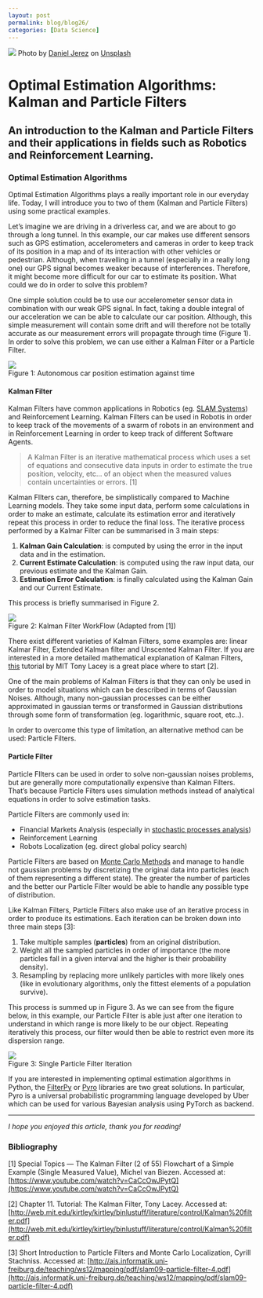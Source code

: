 ```yaml
---
layout: post
permalink: blog/blog26/
categories: [Data Science]
---
```


![](https://cdn-images-1.medium.com/max/800/0*7W6fZL2dZFfvPuw9)
<span class="figcaption_hack">Photo by [Daniel
Jerez](https://unsplash.com/@danieljerez?utm_source=medium&utm_medium=referral)
on [Unsplash](https://unsplash.com?utm_source=medium&utm_medium=referral)</span>

# Optimal Estimation Algorithms: Kalman and Particle Filters

## An introduction to the Kalman and Particle Filters and their applications in fields such as Robotics and Reinforcement Learning.

### Optimal Estimation Algorithms

Optimal Estimation Algorithms plays a really important role in our everyday
life. Today, I will introduce you to two of them (Kalman and Particle Filters)
using some practical examples.

Let’s imagine we are driving in a driverless car, and we are about to go through
a long tunnel. In this example, our car makes use different sensors such as GPS
estimation, accelerometers and cameras in order to keep track of its position in
a map and of its interaction with other vehicles or pedestrian. Although, when
travelling in a tunnel (especially in a really long one) our GPS signal becomes
weaker because of interferences. Therefore, it might become more difficult for
our car to estimate its position. What could we do in order to solve this
problem?

One simple solution could be to use our accelerometer sensor data in combination
with our weak GPS signal. In fact, taking a double integral of our acceleration
we can be able to calculate our car position. Although, this simple measurement
will contain some drift and will therefore not be totally accurate as our
measurement errors will propagate through time (Figure 1). In order to solve
this problem, we can use either a Kalman Filter or a Particle Filter.

![](https://cdn-images-1.medium.com/max/800/1*uTeHCbco8kmmcWyrTCf2nw.png) <br>
<span class="figcaption_hack">Figure 1: Autonomous car position estimation against time</span>

#### Kalman Filter

Kalman Filters have common applications in Robotics (eg. [SLAM
Systems](https://ieeexplore.ieee.org/document/8321612)) and Reinforcement
Learning. Kalman Filters can be used in Robotis in order to keep track of the
movements of a swarm of robots in an environment and in Reinforcement Learning
in order to keep track of different Software Agents.

> A Kalman Filter is an iterative mathematical process which uses a set of
> equations and consecutive data inputs in order to estimate the true position,
> velocity, etc… of an object when the measured values contain uncertainties or
> errors. [1]

Kalman FIlters can, therefore, be simplistically compared to Machine Learning
models. They take some input data, perform some calculations in order to make an
estimate, calculate its estimation error and iteratively repeat this process in
order to reduce the final loss. The iterative process performed by a Kalmar
Filter can be summarised in 3 main steps:

1.  **Kalman Gain Calculation**: is computed by using the error in the input data
and in the estimation.
1.  **Current Estimate Calculation**: is computed using the raw input data, our
previous estimate and the Kalman Gain.
1.  **Estimation Error Calculation**: is finally calculated using the Kalman Gain
and our Current Estimate.

This process is briefly summarised in Figure 2.

![](https://cdn-images-1.medium.com/max/1200/1*wStGzNxXM4Zae3HaYHG0XQ.png) <br>
<span class="figcaption_hack">Figure 2: Kalman Filter WorkFlow (Adapted from [1])</span>

There exist different varieties of Kalman Filters, some examples are: linear
Kalmar Filter, Extended Kalman filter and Unscented Kalman Filter. If you are
interested in a more detailed mathematical explanation of Kalman Filters, [this](http://web.mit.edu/kirtley/kirtley/binlustuff/literature/control/Kalman%20filter.pdf) tutorial by MIT Tony Lacey is a great place where to start [2].

One of the main problems of Kalman Filters is that they can only be used in
order to model situations which can be described in terms of Gaussian Noises.
Although, many non-gaussian processes can be either approximated in gaussian
terms or transformed in Gaussian distributions through some form of
transformation (eg. logarithmic, square root, etc..).

In order to overcome this type of limitation, an alternative method can be used:
Particle Filters.

#### Particle Filter

Particle FIlters can be used in order to solve non-gaussian noises problems, but
are generally more computationally expensive than Kalman Filters. That’s because
Particle Filters uses simulation methods instead of analytical equations in
order to solve estimation tasks.

Particle Filters are commonly used in:

* Financial Markets Analysis (especially in [stochastic processes
analysis](https://towardsdatascience.com/stochastic-processes-analysis-f0a116999e4))
* Reinforcement Learning
* Robots Localization (eg. direct global policy search)

Particle Filters are based on [Monte Carlo
Methods](https://en.wikipedia.org/wiki/Monte_Carlo_method) and manage to handle
not gaussian problems by discretizing the original data into particles (each of
them representing a different state). The greater the number of particles and
the better our Particle Filter would be able to handle any possible type of
distribution.

Like Kalman Filters, Particle Filters also make use of an iterative process in
order to produce its estimations. Each iteration can be broken down into three
main steps [3]:

1.  Take multiple samples (**particles**) from an original distribution.
1.  Weight all the sampled particles in order of importance (the more particles fall
in a given interval and the higher is their probability density).
1.  Resampling by replacing more unlikely particles with more likely ones (like in
evolutionary algorithms, only the fittest elements of a population survive).

This process is summed up in Figure 3. As we can see from the figure below, in
this example, our Particle Filter is able just after one iteration to understand
in which range is more likely to be our object. Repeating iteratively this
process, our filter would then be able to restrict even more its dispersion
range.

![](https://cdn-images-1.medium.com/max/800/1*k_xV46MBF-ixl9UwIcUujQ.png) <br>
<span class="figcaption_hack">Figure 3: Single Particle Filter Iteration </span>

If you are interested in implementing optimal estimation algorithms in Python,
the [FilterPy](https://filterpy.readthedocs.io/en/latest/) or
[Pyro](http://docs.pyro.ai/en/stable/) libraries are two great solutions. In
particular, Pyro is a universal probabilistic programming language developed by
Uber which can be used for various Bayesian analysis using PyTorch as backend.

*****

*I hope you enjoyed this article, thank you for reading!*

### Bibliography

[1] Special Topics — The Kalman Filter (2 of 55) Flowchart of a Simple Example
(Single Measured Value), Michel van Biezen. Accessed at:
[https://www.youtube.com/watch?v=CaCcOwJPytQ](https://www.youtube.com/watch?v=CaCcOwJPytQ)

[2] Chapter 11. Tutorial: The Kalman Filter, Tony Lacey. Accessed at:
[http://web.mit.edu/kirtley/kirtley/binlustuff/literature/control/Kalman%20filter.pdf](http://web.mit.edu/kirtley/kirtley/binlustuff/literature/control/Kalman%20filter.pdf)

[3] Short Introduction to Particle Filters and Monte Carlo Localization, Cyrill
Stachniss. Accessed at:
[http://ais.informatik.uni-freiburg.de/teaching/ws12/mapping/pdf/slam09-particle-filter-4.pdf](http://ais.informatik.uni-freiburg.de/teaching/ws12/mapping/pdf/slam09-particle-filter-4.pdf)
